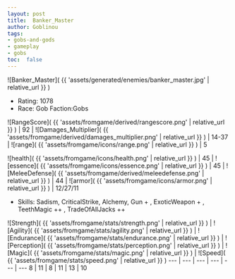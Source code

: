 ```yaml
---
layout: post
title:  Banker_Master
author: Goblinou
tags:
- gobs-and-gods
- gameplay
- gobs
toc:  false
---
```


![Banker_Master]( {{ 'assets/generated/enemies/banker_master.jpg' | relative_url }} )
- Rating: 1078
- Race: Gob  Faction:Gobs

![RangeScore]( {{ 'assets/fromgame/derived/rangescore.png' | relative_url }} ) | 92 | ![Damages_Multiplier]( {{ 'assets/fromgame/derived/damages_multiplier.png' | relative_url }} ) | 14-37 | ![range]( {{ 'assets/fromgame/icons/range.png' | relative_url }} ) | 5


![health]( {{ 'assets/fromgame/icons/health.png' | relative_url }} ) | 45 | ![essence]( {{ 'assets/fromgame/icons/essence.png' | relative_url }} ) | 45 | ![MeleeDefense]( {{ 'assets/fromgame/derived/meleedefense.png' | relative_url }} ) | 44 | ![armor]( {{ 'assets/fromgame/icons/armor.png' | relative_url }} ) | 12/27/11

* Skills: Sadism, CriticalStrike, Alchemy, Gun + , ExoticWeapon + , TeethMagic ++ , TradeOfAllJacks ++ 

![Strength]( {{ 'assets/fromgame/stats/strength.png' | relative_url }} ) | ![Agility]( {{ 'assets/fromgame/stats/agility.png' | relative_url }} ) | ![Endurance]( {{ 'assets/fromgame/stats/endurance.png' | relative_url }} ) | ![Perception]( {{ 'assets/fromgame/stats/perception.png' | relative_url }} ) | ![Magic]( {{ 'assets/fromgame/stats/magic.png' | relative_url }} ) | ![Speed]( {{ 'assets/fromgame/stats/speed.png' | relative_url }} )
--- | --- | --- | --- | --- | ---
8 | 11 | 8 | 11 | 13 | 10
